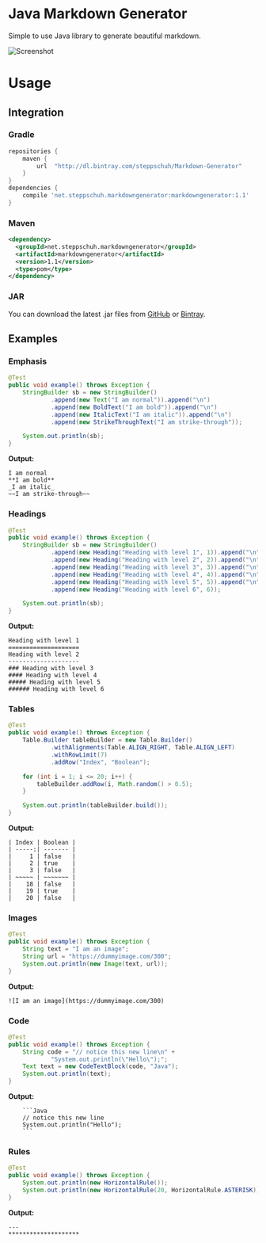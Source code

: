 # Java Markdown Generator
Simple to use Java library to generate beautiful markdown.

![Screenshot](https://github.com/Steppschuh/Java-Markdown-Generator/blob/dev/Media/code_table_output.png)

# Usage

## Integration

### Gradle
```groovy
repositories {
    maven {
        url  "http://dl.bintray.com/steppschuh/Markdown-Generator"
    }
}
dependencies {
    compile 'net.steppschuh.markdowngenerator:markdowngenerator:1.1'
}
```

### Maven
```xml
<dependency>
  <groupId>net.steppschuh.markdowngenerator</groupId>
  <artifactId>markdowngenerator</artifactId>
  <version>1.1</version>
  <type>pom</type>
</dependency>
```

### JAR
You can download the latest .jar files from [GitHub](https://github.com/Steppschuh/Java-Markdown-Generator/releases) or [Bintray](https://bintray.com/steppschuh/Markdown-Generator/Markdown-Generator/).

## Examples

### Emphasis
```java
@Test
public void example() throws Exception {
    StringBuilder sb = new StringBuilder()
            .append(new Text("I am normal")).append("\n")
            .append(new BoldText("I am bold")).append("\n")
            .append(new ItalicText("I am italic")).append("\n")
            .append(new StrikeThroughText("I am strike-through"));

    System.out.println(sb);
}
```
**Output:**
```
I am normal
**I am bold**
_I am italic_
~~I am strike-through~~
```

### Headings
```java
@Test
public void example() throws Exception {
    StringBuilder sb = new StringBuilder()
            .append(new Heading("Heading with level 1", 1)).append("\n")
            .append(new Heading("Heading with level 2", 2)).append("\n")
            .append(new Heading("Heading with level 3", 3)).append("\n")
            .append(new Heading("Heading with level 4", 4)).append("\n")
            .append(new Heading("Heading with level 5", 5)).append("\n")
            .append(new Heading("Heading with level 6", 6));

    System.out.println(sb);
}
```
**Output:**
```
Heading with level 1
====================
Heading with level 2
--------------------
### Heading with level 3
#### Heading with level 4
##### Heading with level 5
###### Heading with level 6
```

### Tables
```java
@Test
public void example() throws Exception {
    Table.Builder tableBuilder = new Table.Builder()
            .withAlignments(Table.ALIGN_RIGHT, Table.ALIGN_LEFT)
            .withRowLimit(7)
            .addRow("Index", "Boolean");

    for (int i = 1; i <= 20; i++) {
        tableBuilder.addRow(i, Math.random() > 0.5);
    }

    System.out.println(tableBuilder.build());
}
```
**Output:**
```
| Index | Boolean |
| -----:| ------- |
|     1 | false   |
|     2 | true    |
|     3 | false   |
| ~~~~~ | ~~~~~~~ |
|    18 | false   |
|    19 | true    |
|    20 | false   |
```

### Images
```java
@Test
public void example() throws Exception {
    String text = "I am an image";
    String url = "https://dummyimage.com/300";
    System.out.println(new Image(text, url));
}
```
**Output:**
```
![I am an image](https://dummyimage.com/300)
```

### Code
```java
@Test
public void example() throws Exception {
    String code = "// notice this new line\n" +
            "System.out.println(\"Hello\");";
    Text text = new CodeTextBlock(code, "Java");
    System.out.println(text);
}
```
**Output:**
```
    ```Java
    // notice this new line
    System.out.println("Hello");
    ```
```

### Rules
```java
@Test
public void example() throws Exception {
    System.out.println(new HorizontalRule());
    System.out.println(new HorizontalRule(20, HorizontalRule.ASTERISK));
}
```
**Output:**
```
---
********************
```
